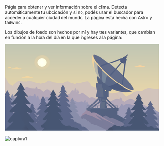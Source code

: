 Págia para obtener y ver información sobre el clima. Detecta automáticamente tu ubcicación y si no, podés usar el buscador para acceder a cualquier ciudad del mundo.
La página está hecha con Astro y tailwind.

Los dibujos de fondo son hechos por mí y hay tres variantes, que cambian en función a la hora del día en la que ingreses a la página:

![pagina-clima-img-principal-amanecer.png](public/img/pagina-clima-img-principal-amanecer.png)

![captura1](https://github.com/user-attachments/assets/54a59f0d-58f6-4cdb-8efa-49b1fbef4bf1)
